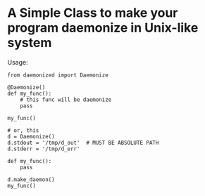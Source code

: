 # A Simple Class to make your program daemonize in Unix-like system


Usage:

    from daemonized import Daemonize

    @Daemonize()
    def my_func():
        # this func will be daemonize
        pass

    my_func()

    # or, this
    d = Daemonize()
    d.stdout = '/tmp/d_out'  # MUST BE ABSOLUTE PATH
    d.stderr = '/tmp/d_err'

    def my_func():
        pass

    d.make_daemon()
    my_func()

